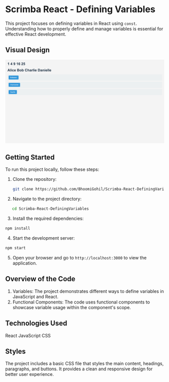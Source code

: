 # Scrimba React - Defining Variables

This project focuses on defining variables in React using `const`. Understanding how to properly define and manage variables is essential for effective React development.

## Visual Design

![Index](Index.png)

## Getting Started

To run this project locally, follow these steps:

1. Clone the repository:

   ```bash
   git clone https://github.com/BhoomiGohil/Scrimba-React-DefiningVariables.git
   ```

2. Navigate to the project directory:

```bash
   cd Scrimba-React-DefiningVariables
```

3. Install the required dependencies:

```bash
npm install
```

4. Start the development server:

```bash
npm start
```

5. Open your browser and go to `http://localhost:3000` to view the application.

## Overview of the Code

1. Variables: The project demonstrates different ways to define variables in JavaScript and React.
2. Functional Components: The code uses functional components to showcase variable usage within the component's scope.

## Technologies Used

React
JavaScript
CSS

## Styles

The project includes a basic CSS file that styles the main content, headings, paragraphs, and buttons. It provides a clean and responsive design for better user experience.
